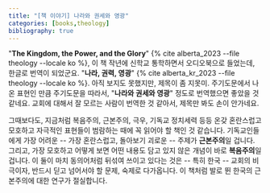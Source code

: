 ```yaml
---
title: "[책 이야기] 나라와 권세와 영광"
categories: [books,theology]
bibliography: true
---
```

"**The Kingdom, the Power, and the Glory**" {% cite alberta_2023 --file theology --locale ko %}, 이 책 작년에 신학교 통학하면서 오디오북으로 들었는데, 한글로 번역이 되었군요. "**나라, 권력, 영광**" {% cite alberta_kr_2023 --file theology --locale ko %}. 아직 보지도 못했지만, 제목이 좀 지못미. 주기도문에서 나온 표현인 만큼 주기도문을 따라서, "**나라와 권세와 영광**" 정도로 번역했으면 좋았을 것 같네요. 교회에 대해서 잘 모르는 사람이 번역한 것 같아서, 제목만 봐도 손이 안가네요.

그때보다도, 지금처럼 복음주의, 근본주의, 극우, 기독교 정치세력 등등 온갖 혼란스럽고 모호하고 자극적인 표현들이 범람하는 때에 꼭 읽어야 할 책인 것 같습니다. 기독교인들에게 가장 어려운 -- 가장 혼란스럽고, 돌아보기 괴로운 -- 주제가 **근본주의**일 겁니다. 그리고, 가장 모호하고 어떻게 보면 어떤 내용도 담고 있지 않은 개념이 바로 **복음주의**일겁니다. 이 둘이 마치 동의어처럼 뒤섞여 쓰이고 있다는 것은 -- 특히 한국 -- 교회의 비극이자, 반드시 딛고 넘어서야 할 문제, 숙제로 다가옵니다. 이 책처럼 발로 뛴 한국의 근본주의에 대한 연구가 절실합니다.